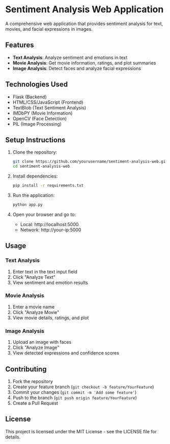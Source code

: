 # Sentiment Analysis Web Application

A comprehensive web application that provides sentiment analysis for text, movies, and facial expressions in images.

## Features

- **Text Analysis**: Analyze sentiment and emotions in text
- **Movie Analysis**: Get movie information, ratings, and plot summaries
- **Image Analysis**: Detect faces and analyze facial expressions

## Technologies Used

- Flask (Backend)
- HTML/CSS/JavaScript (Frontend)
- TextBlob (Text Sentiment Analysis)
- IMDbPY (Movie Information)
- OpenCV (Face Detection)
- PIL (Image Processing)

## Setup Instructions

1. Clone the repository:
   ```bash
   git clone https://github.com/yourusername/sentiment-analysis-web.git
   cd sentiment-analysis-web
   ```

2. Install dependencies:
   ```bash
   pip install -r requirements.txt
   ```

3. Run the application:
   ```bash
   python app.py
   ```

4. Open your browser and go to:
   - Local: http://localhost:5000
   - Network: http://your-ip:5000

## Usage

### Text Analysis
1. Enter text in the text input field
2. Click "Analyze Text"
3. View sentiment and emotion results

### Movie Analysis
1. Enter a movie name
2. Click "Analyze Movie"
3. View movie details, ratings, and plot

### Image Analysis
1. Upload an image with faces
2. Click "Analyze Image"
3. View detected expressions and confidence scores

## Contributing

1. Fork the repository
2. Create your feature branch (`git checkout -b feature/YourFeature`)
3. Commit your changes (`git commit -m 'Add some feature'`)
4. Push to the branch (`git push origin feature/YourFeature`)
5. Create a Pull Request

## License

This project is licensed under the MIT License - see the LICENSE file for details. 